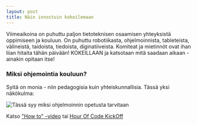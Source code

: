 ```yaml
---
layout: post
title: Näin innostuin kokeilemaan
---
```


Viimeaikoina on puhuttu paljon tietoteknisen osaamisen yhteyksistä oppimiseen ja kouluun. On puhuttu robotiikasta, ohjelmoinnista, tableteista, välineistä, taidoista, tiedoista, diginatiiveista.
Komiteat ja mietinnöt ovat ihan liian hitaita tähän päivään! KOKEILLAAN ja katsotaan mitä saadaan aikaan - ainakin opitaan itse!

### Miksi ohjemointia kouluun?
Syitä on monia - niin pedagogisia kuin yhteiskunnallisia. Tässä yksi näkökulma:

<img src="http://4.bp.blogspot.com/-yulrf6ktlEQ/Um1TlWciZZI/AAAAAAAAGiI/k_N_DoFkAjM/s400/1003826_10151891316429404_1017811284_n.jpg" alt="Tässä syy miksi ohjelmoinnin opetusta tarvitaan" />

Katso <a href="http://www.youtube.com/watch?v=hfZrX5YDltU" class="button-big">"How to" -video</a> tai 
<a href="http://www.youtube.com/watch?v=ruJeDKDbr9k" class="button-big">Hour Of Code KickOff</a>